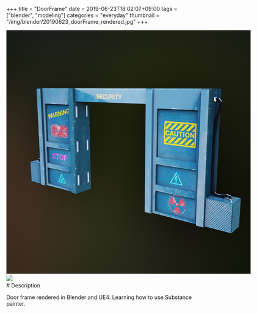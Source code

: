 +++
title = "DoorFrame"
date = 2019-06-23T18:02:07+09:00
tags = ["blender", "modeling"]
categories = "everyday"
thumbnail = "/img/blender/20190623_doorFrame_rendered.jpg"
+++

<div class="image">
<img src="/img/blender/20190623_doorFrame_rendered.jpg" style="max-width: 640px;">
<img src="/img/ue4/doorFrame_UE4
.png" style="max-width: 640px;">
</div>

<div class="description">
# Description

Door frame rendered in Blender and UE4. Learning how to use Substance painter.

